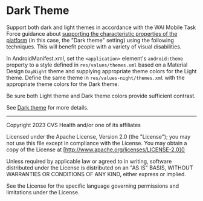 # Dark Theme
Support both dark and light themes in accordance with the WAI Mobile Task Force guidance about [supporting the characteristic properties of the platform](https://w3c.github.io/Mobile-A11y-TF-Note/#support-the-characteristic-properties-of-the-platform) (in this case, the "Dark theme" setting) using the following techniques. This will benefit people with a variety of visual disabilities.

In AndroidManifest.xml, set the `<application>` element's `android:theme` property to a style defined in `res/values/themes.xml` based on a Material Design `DayNight` theme and supplying appropriate theme colors for the Light theme. Define the same theme in `res/values-night/themes.xml` with the appropriate theme colors for the Dark theme. 

Be sure both Light theme and Dark theme colors provide sufficient contrast.

See [Dark theme](https://developer.android.com/develop/ui/views/theming/darktheme) for more details.


----

Copyright 2023 CVS Health and/or one of its affiliates
   
Licensed under the Apache License, Version 2.0 (the "License");
you may not use this file except in compliance with the License.
You may obtain a copy of the License at
[http://www.apache.org/licenses/LICENSE-2.0]()
       
Unless required by applicable law or agreed to in writing, software
distributed under the License is distributed on an "AS IS" BASIS,
WITHOUT WARRANTIES OR CONDITIONS OF ANY KIND, either express or implied.
   
See the License for the specific language governing permissions and
limitations under the License.